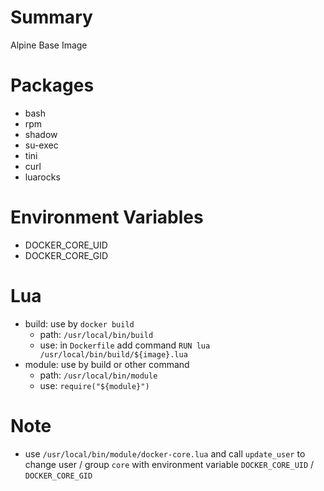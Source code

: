 # Summary
Alpine Base Image

# Packages
- bash
- rpm
- shadow
- su-exec
- tini
- curl
- luarocks

# Environment Variables
- DOCKER_CORE_UID
- DOCKER_CORE_GID

# Lua
- build: use by `docker build`
  - path: `/usr/local/bin/build`
  - use: in `Dockerfile` add command `RUN lua /usr/local/bin/build/${image}.lua`
- module: use by build or other command
  - path: `/usr/local/bin/module`
  - use: `require("${module}")`

# Note
- use `/usr/local/bin/module/docker-core.lua` and call `update_user` to change user / group `core` with environment variable `DOCKER_CORE_UID` / `DOCKER_CORE_GID`
